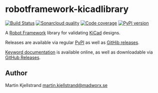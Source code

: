 # robotframework-kicadlibrary

[![Build Status](https://travis-ci.org/madworx/robotframework-kicadlibrary.svg?branch=master)](https://travis-ci.org/madworx/robotframework-kicadlibrary) [![Sonarcloud quality](https://sonarcloud.io/api/project_badges/measure?project=robotframework-kicadlibrary&metric=alert_status)](https://sonarcloud.io/dashboard?id=robotframework-kicadlibrary) [![Code coverage](https://sonarcloud.io/api/project_badges/measure?project=robotframework-kicadlibrary&metric=coverage)](https://sonarcloud.io/component_measures?id=robotframework-kicadlibrary&metric=coverage) [![PyPI version](https://badge.fury.io/py/robotframework-kicadlibrary.svg)](https://badge.fury.io/py/robotframework-kicadlibrary)

A [Robot Framework](http://robotframework.org/) library for validating [KiCad](https://kicad.github.io/) designs.

Releases are available via regular [PyPI](https://pypi.org/project/robotframework-kicadlibrary/) as well as [GitHib releases](https://github.com/madworx/robotframework-kicadlibrary/releases).

[Keyword documentation](https://maven.madworx.se/html/madworx/robotframework-kicadlibrary/releases/download/0.1.4/KiCadLibrary.html) is available online, as well as downloadable via [GitHub Releases](https://github.com/madworx/robotframework-kicadlibrary/releases/latest).

## Author
Martin Kjellstrand <martin.kjellstrand@madworx.se>
